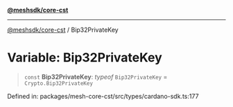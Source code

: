 [**@meshsdk/core-cst**](../README.md)

***

[@meshsdk/core-cst](../globals.md) / Bip32PrivateKey

# Variable: Bip32PrivateKey

> `const` **Bip32PrivateKey**: *typeof* `Bip32PrivateKey` = `Crypto.Bip32PrivateKey`

Defined in: packages/mesh-core-cst/src/types/cardano-sdk.ts:177
